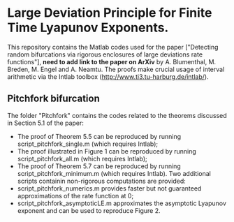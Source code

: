 # Large Deviation Principle for Finite Time Lyapunov Exponents.

This repository contains the Matlab codes used for the paper ["Detecting random bifurcations via rigorous enclosures of large
deviations rate functions"], **need to add link to the paper on ArXiv** by A. Blumenthal, M. Breden, M. Engel and A. Neamtu. The proofs make crucial usage of
interval arithmetic via the Intlab toolbox (http://www.ti3.tu-harburg.de/intlab/).

## Pitchfork bifurcation

The folder "Pitchfork" contains the codes related to the theorems discussed in Section 5.1 of the paper:
- The proof of Theorem 5.5 can be reproduced by running script_pitchfork_single.m (which requires Intlab);
- The proof illustrated in Figure 1 can be reproduced by running script_pitchfork_all.m (which requires Intlab);
- The proof of Theorem 5.7 can be reproduced by running script_pitchfork_minimum.m (which requires Intlab).
Two additional scripts containin non-rigorous computations are provided:
- script_pitchfork_numerics.m provides faster but not guaranteed approximations of the rate function at 0;
- script_pitchfork_asymptoticLE.m approximates the asymptotic Lyapunov exponent and can be used to reproduce Figure 2.

